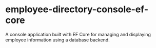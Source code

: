 # employee-directory-console-ef-core
A console application built with EF Core for managing and displaying employee information using a database backend.
